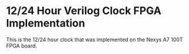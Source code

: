 # 12/24 Hour Verilog Clock FPGA Implementation

This is the 12/24 hour clock that was implemented on the Nexys A7 100T FPGA board.
